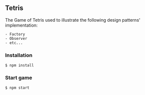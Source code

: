 ## Tetris

The Game of Tetris used to illustrate the following design patterns' implementation: 
```
- Factory 
- Observer
- etc...
```

### Installation 
```
$ npm install
```

### Start game 
```
$ npm start
```

